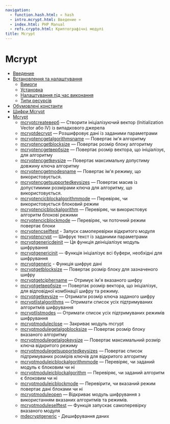 ```yaml
---
navigation:
  - function.hash.html: « hash
  - intro.mcrypt.html: Введение »
  - index.html: PHP Manual
  - refs.crypto.html: Криптографічні модулі
title: Mcrypt
---
```

# Mcrypt

-   [Введение](intro.mcrypt.md)
-   [Встановлення та налаштування](mcrypt.setup.md)
    -   [Вимоги](mcrypt.requirements.md)
    -   [Установка](mcrypt.installation.md)
    -   [Налаштування під час виконання](mcrypt.configuration.md)
    -   [Типи ресурсів](mcrypt.resources.md)
-   [Обумовлені константи](mcrypt.constants.md)
-   [Шифри Mcrypt](mcrypt.ciphers.md)
-   [Mcrypt](ref.mcrypt.md)
    -   [mcryptcreateверб](function.mcrypt-create-iv.md) — Створити ініціалізуючий вектор (Initialization Vector або IV) із випадкового джерела
    -   [mcryptdecrypt](function.mcrypt-decrypt.md) — Розшифровує дані із заданими параметрами
    -   [mcryptencgetalgorithmsname](function.mcrypt-enc-get-algorithms-name.md) — Повертає ім'я алгоритму
    -   [mcryptencgetblocksize](function.mcrypt-enc-get-block-size.md) — Повертає розмір блоку алгоритму
    -   [mcryptencgetвербsize](function.mcrypt-enc-get-iv-size.md) — Повертає розмір вектора, що ініціалізує, для алгоритму
    -   [mcryptencgetkeysize](function.mcrypt-enc-get-key-size.md) — Повертає максимальну допустиму довжину ключа алгоритму
    -   [mcryptencgetmodesname](function.mcrypt-enc-get-modes-name.md) — Повертає ім'я режиму, що використовується.
    -   [mcryptencgetsupportedkeysizes](function.mcrypt-enc-get-supported-key-sizes.md) — Повертає масив із допустимими розмірами ключа для алгоритму, що використовується.
    -   [mcryptencісblockalgorithmmode](function.mcrypt-enc-is-block-algorithm-mode.md) — Перевіряє, чи використовується блоковий режим
    -   [mcryptencісblockalgorithm](function.mcrypt-enc-is-block-algorithm.md) — Перевіряє, чи використовує алгоритм блокові режими
    -   [mcryptencісblockmode](function.mcrypt-enc-is-block-mode.md) — Перевіряє, чи поточний режим повертає блоки
    -   [mcryptencselftest](function.mcrypt-enc-self-test.md) - Запуск самоперевірки відкритого модуля
    -   [mcryptencrypt](function.mcrypt-encrypt.md) — Шифрує текст із заданими параметрами
    -   [mcryptgenericdeinit](function.mcrypt-generic-deinit.md) — Ця функція деініціалізує модуль шифрування
    -   [mcryptgenericinit](function.mcrypt-generic-init.md) — Функція ініціалізує всі буфери, необхідні для шифрування
    -   [mcryptgeneric](function.mcrypt-generic.md) - Функція шифрує дані
    -   [mcryptgetblocksize](function.mcrypt-get-block-size.md) — Повертає розмір блоку для зазначеного шифру
    -   [mcryptgetciphername](function.mcrypt-get-cipher-name.md) — Отримує ім'я вказаного шифру
    -   [mcryptgetвербsize](function.mcrypt-get-iv-size.md) — Повертає розмір вектора, що ініціалізує, для відповідної комбінації шифру та режиму.
    -   [mcryptgetkeysize](function.mcrypt-get-key-size.md) — Отримати розмір ключа заданого шифру
    -   [mcryptlistalgorithms](function.mcrypt-list-algorithms.md) — Отримати список усіх підтримуваних алгоритмів шифрування
    -   [mcryptlistmodes](function.mcrypt-list-modes.md) — Отримати список усіх підтримуваних режимів шифрування
    -   [mcryptmoduleclose](function.mcrypt-module-close.md) — Закриває модуль mcrypt
    -   [mcryptmodulegetalgoblocksize](function.mcrypt-module-get-algo-block-size.md) — Повертає розмір блоку вказаного алгоритму
    -   [mcryptmodulegetalgokeysize](function.mcrypt-module-get-algo-key-size.md) — Повертає максимальний розмір ключа відкритого режиму
    -   [mcryptmodulegetsupportedkeysizes](function.mcrypt-module-get-supported-key-sizes.md) — Повертає список підтримуваних розмірів ключів для відкритого алгоритму
    -   [mcryptmoduleісblockalgorithmmode](function.mcrypt-module-is-block-algorithm-mode.md) — Перевіряє, чи заданий модуль є блоковим чи ні
    -   [mcryptmoduleісblockalgorithm](function.mcrypt-module-is-block-algorithm.md) — Перевіряє, чи заданий алгоритм є блоковим чи ні
    -   [mcryptmoduleісblockmode](function.mcrypt-module-is-block-mode.md) — Перевірити, чи вказаний режим повертає дані блоками чи ні
    -   [mcryptmoduleopen](function.mcrypt-module-open.md) — Відкриває модуль шифрування з використанням вказаних алгоритмів та режимів.
    -   [mcryptmoduleselftest](function.mcrypt-module-self-test.md) — Функція запускає самоперевірку вказаного модуля
    -   [mdecryptgeneric](function.mdecrypt-generic.md) - Дешифрування даних
